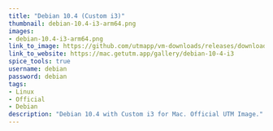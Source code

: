 ```yaml
---
title: "Debian 10.4 (Custom i3)"
thumbnail: debian-10.4-i3-arm64.png
images:
- debian-10.4-i3-arm64.png
link_to_image: https://github.com/utmapp/vm-downloads/releases/download/debian-10.4/debian-10.4-i3-arm64-utm.zip
link_to_website: https://mac.getutm.app/gallery/debian-10-4-i3
spice_tools: true
username: debian
password: debian
tags: 
- Linux
- Official
- Debian
description: "Debian 10.4 with Custom i3 for Mac. Official UTM Image."
---
```


<!--
Down here you can add further information a user might need for the image
-->
